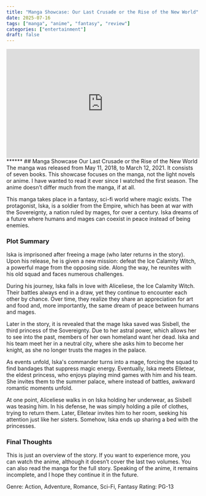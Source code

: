 ```yaml
---
title: "Manga Showcase: Our Last Crusade or the Rise of the New World"
date: 2025-07-16
tags: ["manga", "anime", "fantasy", "review"]
categories: ["entertainment"]
draft: false
---
```


<div style="position:relative; padding-bottom:56.25%; height:0; overflow:hidden;">
  <iframe src="https://www.youtube.com/embed/VIDEO_ID"
      style="position:absolute; top:0; left:0; width:100%; height:100%; border:0;"
      allowfullscreen>
  </iframe>
</div>
******
## Manga Showcase Our Last Crusade or the Rise of the New World
The manga was released from May 11, 2018, to March 12, 2021. It consists of seven books. This showcase focuses on the manga, not the light novels or anime. I have wanted to read it ever since I watched the first season. The anime doesn’t differ much from the manga, if at all.

This manga takes place in a fantasy, sci-fi world where magic exists. The protagonist, Iska, is a soldier from the Empire, which has been at war with the Sovereignty, a nation ruled by mages, for over a century. Iska dreams of a future where humans and mages can coexist in peace instead of being enemies.

### Plot Summary
Iska is imprisoned after freeing a mage (who later returns in the story). Upon his release, he is given a new mission: defeat the Ice Calamity Witch, a powerful mage from the opposing side. Along the way, he reunites with his old squad and faces numerous challenges.

During his journey, Iska falls in love with Aliceliese, the Ice Calamity Witch. Their battles always end in a draw, yet they continue to encounter each other by chance. Over time, they realize they share an appreciation for art and food and, more importantly, the same dream of peace between humans and mages.

Later in the story, it is revealed that the mage Iska saved was Sisbell, the third princess of the Sovereignty. Due to her astral power, which allows her to see into the past, members of her own homeland want her dead. Iska and his team meet her in a neutral city, where she asks him to become her knight, as she no longer trusts the mages in the palace.

As events unfold, Iska's commander turns into a mage, forcing the squad to find bandages that suppress magic energy. Eventually, Iska meets Elletear, the eldest princess, who enjoys playing mind games with him and his team. She invites them to the summer palace, where instead of battles, awkward romantic moments unfold.

At one point, Aliceliese walks in on Iska holding her underwear, as Sisbell was teasing him. In his defense, he was simply holding a pile of clothes, trying to return them. Later, Elletear invites him to her room, seeking his attention just like her sisters. Somehow, Iska ends up sharing a bed with the princesses.

### Final Thoughts
This is just an overview of the story. If you want to experience more, you can watch the anime, although it doesn’t cover the last two volumes. You can also read the manga for the full story. Speaking of the anime, it remains incomplete, and I hope they continue it in the future.

Genre: Action, Adventure, Romance, Sci-Fi, Fantasy
Rating: PG-13
